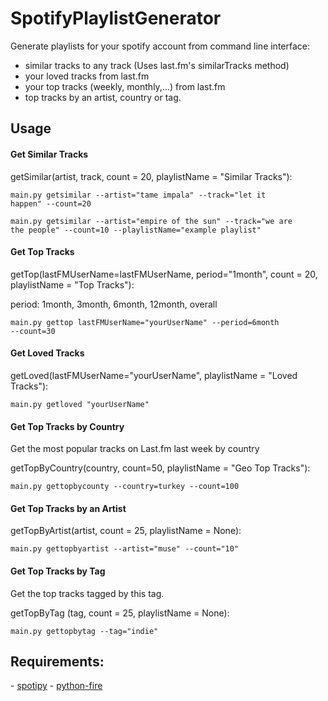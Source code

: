 # SpotifyPlaylistGenerator

Generate playlists for your spotify account from command line interface: 
<ul>
<li>similar tracks to any track (Uses last.fm's similarTracks method) </li>
<li>your loved tracks from last.fm</li>
<li>your top tracks (weekly, monthly,...) from last.fm</li>
<li>top tracks by an artist, country or tag.</li>
</ul>

<h2> Usage</h2>
<h4>Get Similar Tracks</h4>

getSimilar(artist, track, count = 20, playlistName = "Similar Tracks"):

<code>main.py getsimilar --artist="tame impala" --track="let it happen" --count=20</code>

<code>main.py getsimilar --artist="empire of the sun" --track="we are the people" --count=10 --playlistName="example playlist"</code>

<h4>Get Top Tracks</h4>

getTop(lastFMUserName=lastFMUserName, period="1month", count = 20, playlistName = "Top Tracks"):

period: 1month, 3month, 6month, 12month, overall

<code>main.py gettop lastFMUserName="yourUserName" --period=6month --count=30</code>

<h4>Get Loved Tracks</h4>

getLoved(lastFMUserName="yourUserName", playlistName = "Loved Tracks"):

<code>main.py getloved "yourUserName"</code>

<h4>Get Top Tracks by Country</h4>

Get the most popular tracks on Last.fm last week by country

getTopByCountry(country, count=50, playlistName = "Geo Top Tracks"):

<code>main.py gettopbycounty --country=turkey --count=100</code>

<h4>Get Top Tracks by an Artist</h4>

getTopByArtist(artist, count = 25, playlistName = None):

<code>main.py gettopbyartist --artist="muse" --count="10"</code>

<h4>Get Top Tracks by Tag</h4>

Get the top tracks tagged by this tag.

getTopByTag (tag, count = 25, playlistName = None):

<code>main.py gettopbytag --tag="indie"</code>

<h2>Requirements:</h2> 
- <a href = "https://github.com/plamere/spotipy">spotipy</a>
- <a href = "https://github.com/google/python-fire">python-fire</a>

